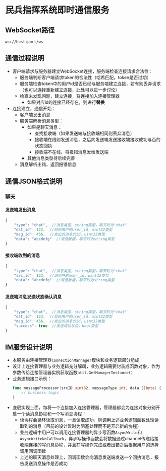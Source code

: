 # 民兵指挥系统即时通信服务

## WebSocket路径

```
ws://host:port/ws
```

## 通信过程说明

- 客户端请求与服务器建立WebSocket连接，服务端检查连接请求合法性：
    - 服务端判断客户端请求token的合法性（哈希匹配，token是否过期）
    - 服务端检查token中的用户id是否已经与服务端建立连接，若有则丢弃请求（也可以选择重新建立连接，此处可以进一步讨论）
    - 检查未发现问题，建立连接，将连接加入连接管理器
        - 如果对应id的连接已经存在，则进行**替换**
- 连接建立，通信开始：
    - 客户端发出消息
    - 服务端解析消息类型：
        - 如果是聊天消息：
            - 查找接收端（如果发送端与接收端相同则丢弃消息）
            - 接收端在线则发送消息，之后向发送端发送接收端接收成功与否的状态回执
            - 接收端不在线，将报错消息发给发送端
        - 其他消息类型待后续完善
    - 消息解析出错，返回报错信息

## 通信JSON格式说明

### 聊天

#### 发送端发出消息

```javascript
{
    "type": "chat",  //消息类型，string类型，聊天时为"chat"
    "dst_id": 123,  //目标用户的user_id，uint32类型
    "msg_id": 456,  //发出的消息的id，uint32类型
    "data": "abcdefg"  //消息数据，聊天时为string类型
}
```

#### 接收端收到的消息

```javascript
{
    "type": "chat",  //消息类型，string类型，聊天时为"chat"
    "src_id": 123,  //源用户的user_id，uint32类型
    "data": "abcdefg"  //消息数据，聊天时为string类型
}
```

#### 发送端消息发送状态确认消息

```javascript
{
    "type": "chat",  //消息类型，string类型，聊天时为"chat"
    "dst_id": 123,  //目标用户的user_id，uint32类型
    "msg_id": 456,  //发出的消息的id，uint32类型
    "success": true  //发送成功与否，bool类型
}
```

## IM服务设计说明

- 本服务由连接管理器`ConnectionMannager`模块和业务逻辑部分组成
- 设计上连接管理器与业务逻辑充分解耦，业务逻辑需要封装成函数对象，作为参数传给连接管理器实例获取函数`util.GetManagerInstance()`
- 业务逻辑接口示例：
    ```go
    func messageProcessor(srcID uint32, messageType int, data []byte) {
        // business logic
    }
    ```
- 底层实现上面，每将一个连接加入连接管理器，管理器都会为连接对象分别开启一个读消息协程和一个写消息协程：
    - 读协程会循环读取消息，一旦读取成功，则调用上述业务逻辑函数处理读取到的消息（目前的设计暂时为阻塞处理而不是开启新的协程）
    - 业务逻辑中用户可以调用连接管理器的异步写函数`AsyncWrite`和`AsyncWriteNoCallback`，异步写操作函数会将数据通过channel传递给接收端连接的写消息协程，并且在写操作完成或者出错之后根据用户的选择调用回调函数
    - 上述的聊天消息处理上，回调函数会向消息发送端发送一个回执消息，报告发送消息操作是否成功
